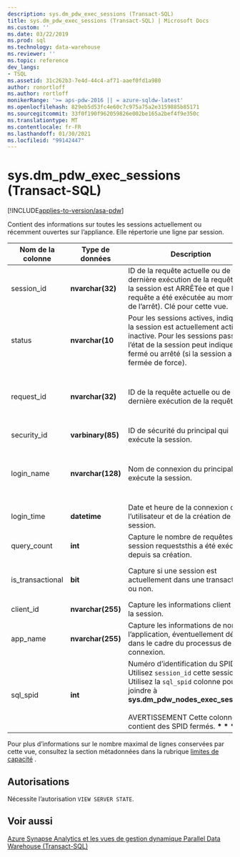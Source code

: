 ```yaml
---
description: sys.dm_pdw_exec_sessions (Transact-SQL)
title: sys.dm_pdw_exec_sessions (Transact-SQL) | Microsoft Docs
ms.custom: ''
ms.date: 03/22/2019
ms.prod: sql
ms.technology: data-warehouse
ms.reviewer: ''
ms.topic: reference
dev_langs:
- TSQL
ms.assetid: 31c262b3-7e4d-44c4-af71-aaef0fd1a980
author: ronortloff
ms.author: rortloff
monikerRange: '>= aps-pdw-2016 || = azure-sqldw-latest'
ms.openlocfilehash: 829eb5d53fc4e60c7c975a75a2e3159885b85171
ms.sourcegitcommit: 33f0f190f962059826e002be165a2bef4f9e350c
ms.translationtype: MT
ms.contentlocale: fr-FR
ms.lasthandoff: 01/30/2021
ms.locfileid: "99142447"
---
```

# <a name="sysdm_pdw_exec_sessions-transact-sql"></a>sys.dm_pdw_exec_sessions (Transact-SQL)
[!INCLUDE[applies-to-version/asa-pdw](../../includes/applies-to-version/asa-pdw.md)]

  Contient des informations sur toutes les sessions actuellement ou récemment ouvertes sur l’appliance. Elle répertorie une ligne par session.  
  
|Nom de la colonne|Type de données|Description|Plage|  
|-----------------|---------------|-----------------|-----------|  
|session_id|**nvarchar(32)**|ID de la requête actuelle ou de la dernière exécution de la requête (si la session est ARRÊTée et que la requête a été exécutée au moment de l’arrêt). Clé pour cette vue.|Unique pour toutes les sessions dans le système.|  
|status|**nvarchar(10**|Pour les sessions actives, indique si la session est actuellement active ou inactive. Pour les sessions passées, l’état de la session peut indiquer fermé ou arrêté (si la session a été fermée de force).|« ACTIVE », « CLOSED », « IDLE », « TERMINATEED »|  
|request_id|**nvarchar(32)**|ID de la requête actuelle ou de la dernière exécution de la requête.|Unique pour toutes les demandes dans le système. NULL si aucun n’a été exécuté.|  
|security_id|**varbinary(85)**|ID de sécurité du principal qui exécute la session.||  
|login_name|**nvarchar(128)**|Nom de connexion du principal qui exécute la session.|Toute chaîne conforme aux conventions d’affectation de noms d’utilisateurs.|  
|login_time|**datetime**|Date et heure de la connexion de l’utilisateur et de la création de cette session.|**DateTime** valide avant l’heure actuelle.|  
|query_count|**int**|Capture le nombre de requêtes/la session requeststhis a été exécuté depuis sa création.|Supérieur ou égal à 0.|  
|is_transactional|**bit**|Capture si une session est actuellement dans une transaction ou non.|0 pour la validation automatique, 1 pour transaction.|  
|client_id|**nvarchar(255)**|Capture les informations client pour la session.|Toute chaîne valide.|  
|app_name|**nvarchar(255)**|Capture les informations de nom de l’application, éventuellement définies dans le cadre du processus de connexion.|Toute chaîne valide.|  
|sql_spid|**int**|Numéro d’identification du SPID. Utilisez `session_id` cette session. Utilisez la `sql_spid` colonne pour joindre à **sys.dm_pdw_nodes_exec_sessions**.<br /><br /> AVERTISSEMENT Cette colonne contient des SPID fermés. **\* \* \* \***||  
  
 Pour plus d’informations sur le nombre maximal de lignes conservées par cette vue, consultez la section métadonnées dans la rubrique [limites de capacité](/azure/sql-data-warehouse/sql-data-warehouse-service-capacity-limits#metadata) .  
  
## <a name="permissions"></a>Autorisations  
 Nécessite l’autorisation `VIEW SERVER STATE`.  
  
## <a name="see-also"></a>Voir aussi  
 [Azure Synapse Analytics et les vues de gestion dynamique Parallel Data Warehouse &#40;Transact-SQL&#41;](../../relational-databases/system-dynamic-management-views/sql-and-parallel-data-warehouse-dynamic-management-views.md)  
  
  
